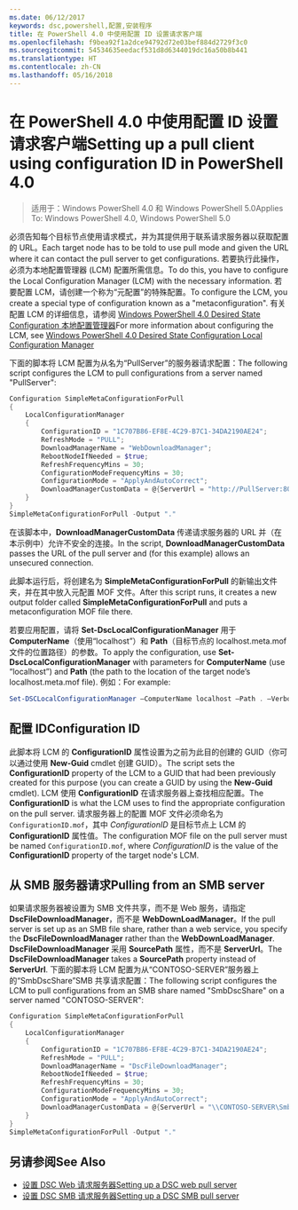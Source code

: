 ```yaml
---
ms.date: 06/12/2017
keywords: dsc,powershell,配置,安装程序
title: 在 PowerShell 4.0 中使用配置 ID 设置请求客户端
ms.openlocfilehash: f9bea92f1a2dce94792d72e03bef884d2729f3c0
ms.sourcegitcommit: 54534635eedacf531d8d6344019dc16a50b8b441
ms.translationtype: HT
ms.contentlocale: zh-CN
ms.lasthandoff: 05/16/2018
---
```

# <a name="setting-up-a-pull-client-using-configuration-id-in-powershell-40"></a><span data-ttu-id="79556-103">在 PowerShell 4.0 中使用配置 ID 设置请求客户端</span><span class="sxs-lookup"><span data-stu-id="79556-103">Setting up a pull client using configuration ID in PowerShell 4.0</span></span>

><span data-ttu-id="79556-104">适用于：Windows PowerShell 4.0 和 Windows PowerShell 5.0</span><span class="sxs-lookup"><span data-stu-id="79556-104">Applies To: Windows PowerShell 4.0, Windows PowerShell 5.0</span></span>

<span data-ttu-id="79556-105">必须告知每个目标节点使用请求模式，并为其提供用于联系请求服务器以获取配置的 URL。</span><span class="sxs-lookup"><span data-stu-id="79556-105">Each target node has to be told to use pull mode and given the URL where it can contact the pull server to get configurations.</span></span> <span data-ttu-id="79556-106">若要执行此操作，必须为本地配置管理器 (LCM) 配置所需信息。</span><span class="sxs-lookup"><span data-stu-id="79556-106">To do this, you have to configure the Local Configuration Manager (LCM) with the necessary information.</span></span> <span data-ttu-id="79556-107">若要配置 LCM，请创建一个称为“元配置”的特殊配置。</span><span class="sxs-lookup"><span data-stu-id="79556-107">To configure the LCM, you create a special type of configuration known as a "metaconfiguration".</span></span> <span data-ttu-id="79556-108">有关配置 LCM 的详细信息，请参阅 [Windows PowerShell 4.0 Desired State Configuration 本地配置管理器](metaConfig4.md)</span><span class="sxs-lookup"><span data-stu-id="79556-108">For more information about configuring the LCM, see [Windows PowerShell 4.0 Desired State Configuration Local Configuration Manager](metaConfig4.md)</span></span>

<span data-ttu-id="79556-109">下面的脚本将 LCM 配置为从名为“PullServer”的服务器请求配置：</span><span class="sxs-lookup"><span data-stu-id="79556-109">The following script configures the LCM to pull configurations from a server named "PullServer":</span></span>

```powershell
Configuration SimpleMetaConfigurationForPull
{
    LocalConfigurationManager
    {
        ConfigurationID = "1C707B86-EF8E-4C29-B7C1-34DA2190AE24";
        RefreshMode = "PULL";
        DownloadManagerName = "WebDownloadManager";
        RebootNodeIfNeeded = $true;
        RefreshFrequencyMins = 30;
        ConfigurationModeFrequencyMins = 30;
        ConfigurationMode = "ApplyAndAutoCorrect";
        DownloadManagerCustomData = @{ServerUrl = "http://PullServer:8080/PSDSCPullServer/PSDSCPullServer.svc"; AllowUnsecureConnection = “TRUE”}
    }
}
SimpleMetaConfigurationForPull -Output "."
```

<span data-ttu-id="79556-110">在该脚本中，**DownloadManagerCustomData** 传递请求服务器的 URL 并（在本示例中）允许不安全的连接。</span><span class="sxs-lookup"><span data-stu-id="79556-110">In the script, **DownloadManagerCustomData** passes the URL of the pull server and (for this example) allows an unsecured connection.</span></span>

<span data-ttu-id="79556-111">此脚本运行后，将创建名为 **SimpleMetaConfigurationForPull** 的新输出文件夹，并在其中放入元配置 MOF 文件。</span><span class="sxs-lookup"><span data-stu-id="79556-111">After this script runs, it creates a new output folder called **SimpleMetaConfigurationForPull** and puts a metaconfiguration MOF file there.</span></span>

<span data-ttu-id="79556-112">若要应用配置，请将 **Set-DscLocalConfigurationManager** 用于 **ComputerName**（使用“localhost”）和 **Path**（目标节点的 localhost.meta.mof 文件的位置路径）的参数。</span><span class="sxs-lookup"><span data-stu-id="79556-112">To apply the configuration, use **Set-DscLocalConfigurationManager** with parameters for **ComputerName** (use “localhost”) and **Path** (the path to the location of the target node’s localhost.meta.mof file).</span></span> <span data-ttu-id="79556-113">例如：</span><span class="sxs-lookup"><span data-stu-id="79556-113">For example:</span></span>
```powershell
Set-DSCLocalConfigurationManager –ComputerName localhost –Path . –Verbose.
```

## <a name="configuration-id"></a><span data-ttu-id="79556-114">配置 ID</span><span class="sxs-lookup"><span data-stu-id="79556-114">Configuration ID</span></span>
<span data-ttu-id="79556-115">此脚本将 LCM 的 **ConfigurationID** 属性设置为之前为此目的创建的 GUID（你可以通过使用 **New-Guid** cmdlet 创建 GUID）。</span><span class="sxs-lookup"><span data-stu-id="79556-115">The script sets the **ConfigurationID** property of the LCM to a GUID that had been previously created for this purpose (you can create a GUID by using the **New-Guid** cmdlet).</span></span> <span data-ttu-id="79556-116">LCM 使用 **ConfigurationID** 在请求服务器上查找相应配置。</span><span class="sxs-lookup"><span data-stu-id="79556-116">The **ConfigurationID** is what the LCM uses to find the appropriate configuration on the pull server.</span></span> <span data-ttu-id="79556-117">请求服务器上的配置 MOF 文件必须命名为 `ConfigurationID.mof`，其中 *ConfigurationID* 是目标节点上 LCM 的 **ConfigurationID** 属性值。</span><span class="sxs-lookup"><span data-stu-id="79556-117">The configuration MOF file on the pull server must be named `ConfigurationID.mof`, where *ConfigurationID* is the value of the **ConfigurationID** property of the target node's LCM.</span></span>

## <a name="pulling-from-an-smb-server"></a><span data-ttu-id="79556-118">从 SMB 服务器请求</span><span class="sxs-lookup"><span data-stu-id="79556-118">Pulling from an SMB server</span></span>

<span data-ttu-id="79556-119">如果请求服务器被设置为 SMB 文件共享，而不是 Web 服务，请指定 **DscFileDownloadManager**，而不是 **WebDownLoadManager**。</span><span class="sxs-lookup"><span data-stu-id="79556-119">If the pull server is set up as an SMB file share, rather than a web service, you specify the **DscFileDownloadManager** rather than the **WebDownLoadManager**.</span></span>
<span data-ttu-id="79556-120">**DscFileDownloadManager** 采用 **SourcePath** 属性，而不是 **ServerUrl**。</span><span class="sxs-lookup"><span data-stu-id="79556-120">The **DscFileDownloadManager** takes a **SourcePath** property instead of **ServerUrl**.</span></span> <span data-ttu-id="79556-121">下面的脚本将 LCM 配置为从“CONTOSO-SERVER”服务器上的“SmbDscShare”SMB 共享请求配置：</span><span class="sxs-lookup"><span data-stu-id="79556-121">The following script configures the LCM to pull configurations from an SMB share named "SmbDscShare" on a server named "CONTOSO-SERVER":</span></span>

```powershell
Configuration SimpleMetaConfigurationForPull
{
    LocalConfigurationManager
    {
        ConfigurationID = "1C707B86-EF8E-4C29-B7C1-34DA2190AE24";
        RefreshMode = "PULL";
        DownloadManagerName = "DscFileDownloadManager";
        RebootNodeIfNeeded = $true;
        RefreshFrequencyMins = 30;
        ConfigurationModeFrequencyMins = 30;
        ConfigurationMode = "ApplyAndAutoCorrect";
        DownloadManagerCustomData = @{ServerUrl = "\\CONTOSO-SERVER\SmbDscShare"}
    }
}
SimpleMetaConfigurationForPull -Output "."
```

## <a name="see-also"></a><span data-ttu-id="79556-122">另请参阅</span><span class="sxs-lookup"><span data-stu-id="79556-122">See Also</span></span>

- [<span data-ttu-id="79556-123">设置 DSC Web 请求服务器</span><span class="sxs-lookup"><span data-stu-id="79556-123">Setting up a DSC web pull server</span></span>](pullServer.md)
- [<span data-ttu-id="79556-124">设置 DSC SMB 请求服务器</span><span class="sxs-lookup"><span data-stu-id="79556-124">Setting up a DSC SMB pull server</span></span>](pullServerSMB.md)